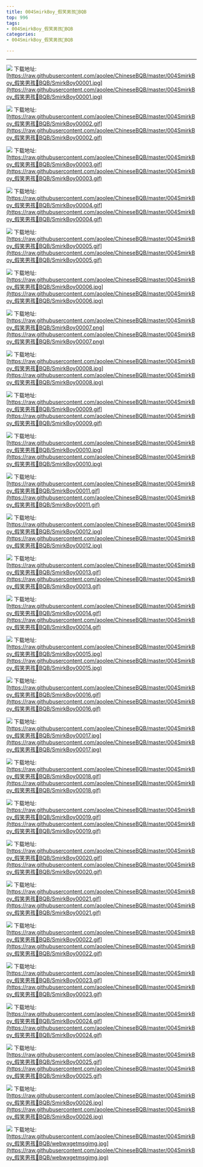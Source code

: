 ```yaml
---
title: 004SmirkBoy_假笑男孩👦BQB
top: 996
tags:
- 004SmirkBoy_假笑男孩👦BQB
categories:
- 004SmirkBoy_假笑男孩👦BQB

---
```


------

<!-- more -->

![](https://raw.githubusercontent.com/aoolee/ChineseBQB/master/004SmirkBoy_假笑男孩👦BQB/SmirkBoy00001.jpg)
下载地址:[https://raw.githubusercontent.com/aoolee/ChineseBQB/master/004SmirkBoy_假笑男孩👦BQB/SmirkBoy00001.jpg](https://raw.githubusercontent.com/aoolee/ChineseBQB/master/004SmirkBoy_假笑男孩👦BQB/SmirkBoy00001.jpg)

![](https://raw.githubusercontent.com/aoolee/ChineseBQB/master/004SmirkBoy_假笑男孩👦BQB/SmirkBoy00002.gif)
下载地址:[https://raw.githubusercontent.com/aoolee/ChineseBQB/master/004SmirkBoy_假笑男孩👦BQB/SmirkBoy00002.gif](https://raw.githubusercontent.com/aoolee/ChineseBQB/master/004SmirkBoy_假笑男孩👦BQB/SmirkBoy00002.gif)

![](https://raw.githubusercontent.com/aoolee/ChineseBQB/master/004SmirkBoy_假笑男孩👦BQB/SmirkBoy00003.gif)
下载地址:[https://raw.githubusercontent.com/aoolee/ChineseBQB/master/004SmirkBoy_假笑男孩👦BQB/SmirkBoy00003.gif](https://raw.githubusercontent.com/aoolee/ChineseBQB/master/004SmirkBoy_假笑男孩👦BQB/SmirkBoy00003.gif)

![](https://raw.githubusercontent.com/aoolee/ChineseBQB/master/004SmirkBoy_假笑男孩👦BQB/SmirkBoy00004.gif)
下载地址:[https://raw.githubusercontent.com/aoolee/ChineseBQB/master/004SmirkBoy_假笑男孩👦BQB/SmirkBoy00004.gif](https://raw.githubusercontent.com/aoolee/ChineseBQB/master/004SmirkBoy_假笑男孩👦BQB/SmirkBoy00004.gif)

![](https://raw.githubusercontent.com/aoolee/ChineseBQB/master/004SmirkBoy_假笑男孩👦BQB/SmirkBoy00005.gif)
下载地址:[https://raw.githubusercontent.com/aoolee/ChineseBQB/master/004SmirkBoy_假笑男孩👦BQB/SmirkBoy00005.gif](https://raw.githubusercontent.com/aoolee/ChineseBQB/master/004SmirkBoy_假笑男孩👦BQB/SmirkBoy00005.gif)

![](https://raw.githubusercontent.com/aoolee/ChineseBQB/master/004SmirkBoy_假笑男孩👦BQB/SmirkBoy00006.jpg)
下载地址:[https://raw.githubusercontent.com/aoolee/ChineseBQB/master/004SmirkBoy_假笑男孩👦BQB/SmirkBoy00006.jpg](https://raw.githubusercontent.com/aoolee/ChineseBQB/master/004SmirkBoy_假笑男孩👦BQB/SmirkBoy00006.jpg)

![](https://raw.githubusercontent.com/aoolee/ChineseBQB/master/004SmirkBoy_假笑男孩👦BQB/SmirkBoy00007.png)
下载地址:[https://raw.githubusercontent.com/aoolee/ChineseBQB/master/004SmirkBoy_假笑男孩👦BQB/SmirkBoy00007.png](https://raw.githubusercontent.com/aoolee/ChineseBQB/master/004SmirkBoy_假笑男孩👦BQB/SmirkBoy00007.png)

![](https://raw.githubusercontent.com/aoolee/ChineseBQB/master/004SmirkBoy_假笑男孩👦BQB/SmirkBoy00008.jpg)
下载地址:[https://raw.githubusercontent.com/aoolee/ChineseBQB/master/004SmirkBoy_假笑男孩👦BQB/SmirkBoy00008.jpg](https://raw.githubusercontent.com/aoolee/ChineseBQB/master/004SmirkBoy_假笑男孩👦BQB/SmirkBoy00008.jpg)

![](https://raw.githubusercontent.com/aoolee/ChineseBQB/master/004SmirkBoy_假笑男孩👦BQB/SmirkBoy00009.gif)
下载地址:[https://raw.githubusercontent.com/aoolee/ChineseBQB/master/004SmirkBoy_假笑男孩👦BQB/SmirkBoy00009.gif](https://raw.githubusercontent.com/aoolee/ChineseBQB/master/004SmirkBoy_假笑男孩👦BQB/SmirkBoy00009.gif)

![](https://raw.githubusercontent.com/aoolee/ChineseBQB/master/004SmirkBoy_假笑男孩👦BQB/SmirkBoy00010.jpg)
下载地址:[https://raw.githubusercontent.com/aoolee/ChineseBQB/master/004SmirkBoy_假笑男孩👦BQB/SmirkBoy00010.jpg](https://raw.githubusercontent.com/aoolee/ChineseBQB/master/004SmirkBoy_假笑男孩👦BQB/SmirkBoy00010.jpg)

![](https://raw.githubusercontent.com/aoolee/ChineseBQB/master/004SmirkBoy_假笑男孩👦BQB/SmirkBoy00011.gif)
下载地址:[https://raw.githubusercontent.com/aoolee/ChineseBQB/master/004SmirkBoy_假笑男孩👦BQB/SmirkBoy00011.gif](https://raw.githubusercontent.com/aoolee/ChineseBQB/master/004SmirkBoy_假笑男孩👦BQB/SmirkBoy00011.gif)

![](https://raw.githubusercontent.com/aoolee/ChineseBQB/master/004SmirkBoy_假笑男孩👦BQB/SmirkBoy00012.jpg)
下载地址:[https://raw.githubusercontent.com/aoolee/ChineseBQB/master/004SmirkBoy_假笑男孩👦BQB/SmirkBoy00012.jpg](https://raw.githubusercontent.com/aoolee/ChineseBQB/master/004SmirkBoy_假笑男孩👦BQB/SmirkBoy00012.jpg)

![](https://raw.githubusercontent.com/aoolee/ChineseBQB/master/004SmirkBoy_假笑男孩👦BQB/SmirkBoy00013.gif)
下载地址:[https://raw.githubusercontent.com/aoolee/ChineseBQB/master/004SmirkBoy_假笑男孩👦BQB/SmirkBoy00013.gif](https://raw.githubusercontent.com/aoolee/ChineseBQB/master/004SmirkBoy_假笑男孩👦BQB/SmirkBoy00013.gif)

![](https://raw.githubusercontent.com/aoolee/ChineseBQB/master/004SmirkBoy_假笑男孩👦BQB/SmirkBoy00014.gif)
下载地址:[https://raw.githubusercontent.com/aoolee/ChineseBQB/master/004SmirkBoy_假笑男孩👦BQB/SmirkBoy00014.gif](https://raw.githubusercontent.com/aoolee/ChineseBQB/master/004SmirkBoy_假笑男孩👦BQB/SmirkBoy00014.gif)

![](https://raw.githubusercontent.com/aoolee/ChineseBQB/master/004SmirkBoy_假笑男孩👦BQB/SmirkBoy00015.jpg)
下载地址:[https://raw.githubusercontent.com/aoolee/ChineseBQB/master/004SmirkBoy_假笑男孩👦BQB/SmirkBoy00015.jpg](https://raw.githubusercontent.com/aoolee/ChineseBQB/master/004SmirkBoy_假笑男孩👦BQB/SmirkBoy00015.jpg)

![](https://raw.githubusercontent.com/aoolee/ChineseBQB/master/004SmirkBoy_假笑男孩👦BQB/SmirkBoy00016.gif)
下载地址:[https://raw.githubusercontent.com/aoolee/ChineseBQB/master/004SmirkBoy_假笑男孩👦BQB/SmirkBoy00016.gif](https://raw.githubusercontent.com/aoolee/ChineseBQB/master/004SmirkBoy_假笑男孩👦BQB/SmirkBoy00016.gif)

![](https://raw.githubusercontent.com/aoolee/ChineseBQB/master/004SmirkBoy_假笑男孩👦BQB/SmirkBoy00017.jpg)
下载地址:[https://raw.githubusercontent.com/aoolee/ChineseBQB/master/004SmirkBoy_假笑男孩👦BQB/SmirkBoy00017.jpg](https://raw.githubusercontent.com/aoolee/ChineseBQB/master/004SmirkBoy_假笑男孩👦BQB/SmirkBoy00017.jpg)

![](https://raw.githubusercontent.com/aoolee/ChineseBQB/master/004SmirkBoy_假笑男孩👦BQB/SmirkBoy00018.gif)
下载地址:[https://raw.githubusercontent.com/aoolee/ChineseBQB/master/004SmirkBoy_假笑男孩👦BQB/SmirkBoy00018.gif](https://raw.githubusercontent.com/aoolee/ChineseBQB/master/004SmirkBoy_假笑男孩👦BQB/SmirkBoy00018.gif)

![](https://raw.githubusercontent.com/aoolee/ChineseBQB/master/004SmirkBoy_假笑男孩👦BQB/SmirkBoy00019.gif)
下载地址:[https://raw.githubusercontent.com/aoolee/ChineseBQB/master/004SmirkBoy_假笑男孩👦BQB/SmirkBoy00019.gif](https://raw.githubusercontent.com/aoolee/ChineseBQB/master/004SmirkBoy_假笑男孩👦BQB/SmirkBoy00019.gif)

![](https://raw.githubusercontent.com/aoolee/ChineseBQB/master/004SmirkBoy_假笑男孩👦BQB/SmirkBoy00020.gif)
下载地址:[https://raw.githubusercontent.com/aoolee/ChineseBQB/master/004SmirkBoy_假笑男孩👦BQB/SmirkBoy00020.gif](https://raw.githubusercontent.com/aoolee/ChineseBQB/master/004SmirkBoy_假笑男孩👦BQB/SmirkBoy00020.gif)

![](https://raw.githubusercontent.com/aoolee/ChineseBQB/master/004SmirkBoy_假笑男孩👦BQB/SmirkBoy00021.gif)
下载地址:[https://raw.githubusercontent.com/aoolee/ChineseBQB/master/004SmirkBoy_假笑男孩👦BQB/SmirkBoy00021.gif](https://raw.githubusercontent.com/aoolee/ChineseBQB/master/004SmirkBoy_假笑男孩👦BQB/SmirkBoy00021.gif)

![](https://raw.githubusercontent.com/aoolee/ChineseBQB/master/004SmirkBoy_假笑男孩👦BQB/SmirkBoy00022.gif)
下载地址:[https://raw.githubusercontent.com/aoolee/ChineseBQB/master/004SmirkBoy_假笑男孩👦BQB/SmirkBoy00022.gif](https://raw.githubusercontent.com/aoolee/ChineseBQB/master/004SmirkBoy_假笑男孩👦BQB/SmirkBoy00022.gif)

![](https://raw.githubusercontent.com/aoolee/ChineseBQB/master/004SmirkBoy_假笑男孩👦BQB/SmirkBoy00023.gif)
下载地址:[https://raw.githubusercontent.com/aoolee/ChineseBQB/master/004SmirkBoy_假笑男孩👦BQB/SmirkBoy00023.gif](https://raw.githubusercontent.com/aoolee/ChineseBQB/master/004SmirkBoy_假笑男孩👦BQB/SmirkBoy00023.gif)

![](https://raw.githubusercontent.com/aoolee/ChineseBQB/master/004SmirkBoy_假笑男孩👦BQB/SmirkBoy00024.gif)
下载地址:[https://raw.githubusercontent.com/aoolee/ChineseBQB/master/004SmirkBoy_假笑男孩👦BQB/SmirkBoy00024.gif](https://raw.githubusercontent.com/aoolee/ChineseBQB/master/004SmirkBoy_假笑男孩👦BQB/SmirkBoy00024.gif)

![](https://raw.githubusercontent.com/aoolee/ChineseBQB/master/004SmirkBoy_假笑男孩👦BQB/SmirkBoy00025.gif)
下载地址:[https://raw.githubusercontent.com/aoolee/ChineseBQB/master/004SmirkBoy_假笑男孩👦BQB/SmirkBoy00025.gif](https://raw.githubusercontent.com/aoolee/ChineseBQB/master/004SmirkBoy_假笑男孩👦BQB/SmirkBoy00025.gif)

![](https://raw.githubusercontent.com/aoolee/ChineseBQB/master/004SmirkBoy_假笑男孩👦BQB/SmirkBoy00026.jpg)
下载地址:[https://raw.githubusercontent.com/aoolee/ChineseBQB/master/004SmirkBoy_假笑男孩👦BQB/SmirkBoy00026.jpg](https://raw.githubusercontent.com/aoolee/ChineseBQB/master/004SmirkBoy_假笑男孩👦BQB/SmirkBoy00026.jpg)

![](https://raw.githubusercontent.com/aoolee/ChineseBQB/master/004SmirkBoy_假笑男孩👦BQB/webwxgetmsgimg.jpg)
下载地址:[https://raw.githubusercontent.com/aoolee/ChineseBQB/master/004SmirkBoy_假笑男孩👦BQB/webwxgetmsgimg.jpg](https://raw.githubusercontent.com/aoolee/ChineseBQB/master/004SmirkBoy_假笑男孩👦BQB/webwxgetmsgimg.jpg)

